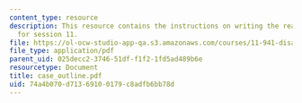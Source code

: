 ```yaml
---
content_type: resource
description: This resource contains the instructions on writing the reaction paper
  for session 11.
file: https://ol-ocw-studio-app-qa.s3.amazonaws.com/courses/11-941-disaster-vulnerability-and-resilience-spring-2005/74a4b070d71369100179c8adfb6bb78d_case_outline.pdf
file_type: application/pdf
parent_uid: 025decc2-3746-51df-f1f2-1fd5ad489b6e
resourcetype: Document
title: case_outline.pdf
uid: 74a4b070-d713-6910-0179-c8adfb6bb78d
---
```

